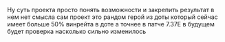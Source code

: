 Ну суть проекта просто понять возможности и закрепить результат в нем нет смысла сам проект это рандом герой из доты который сейчас имеет больше 50% винрейта в доте а точнее в патче 7.37E в будущем будет проверка насколько сильно изменилось
